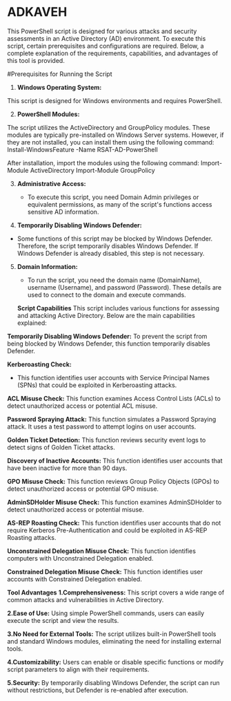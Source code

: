 # ADKAVEH
This PowerShell script is designed for various attacks and security 
assessments in an Active Directory (AD) environment. To execute this 
script, certain prerequisites and configurations are required. Below, a 
complete explanation of the requirements, capabilities, and advantages 
of this tool is provided.

 #Prerequisites for Running the Script

1. **Windows Operating System:**

This script is designed for Windows environments and requires PowerShell.

2. **PowerShell Modules:**

The script utilizes the ActiveDirectory and GroupPolicy
modules. These modules are typically pre-installed on Windows Server 
systems. However, if they are not installed, you can install them using 
the following command:
                       Install-WindowsFeature -Name RSAT-AD-PowerShell

After installation, import the modules using the following command:
                       Import-Module ActiveDirectory
                       Import-Module GroupPolicy

3. **Administrative Access:**
   - To execute this script, you need Domain Admin privileges or equivalent 
permissions, as many of the script's functions access sensitive AD 
information.

4. **Temporarily Disabling Windows Defender:**
  - Some functions of this script may be blocked by Windows Defender. Therefore,
    the script temporarily disables Windows Defender. If Windows Defender 
    is already disabled, this step is not necessary.

5. **Domain Information:**
   - To run the script, you need the domain name (DomainName), username 
     (Username), and password (Password). These details are used to connect 
      to the domain and execute commands.

   **Script Capabilities**
   This script includes various functions for assessing and attacking Active Directory. Below are the main capabilities        explained:

 **Temporarily Disabling Windows Defender:**
   To prevent the script from being blocked by Windows Defender, this function temporarily disables Defender.

**Kerberoasting Check:**
   - This function identifies user accounts with Service Principal Names (SPNs) that could be exploited in Kerberoasting attacks.
 
**ACL Misuse Check:**
This function examines Access Control Lists (ACLs) to detect unauthorized access or potential ACL misuse.

**Password Spraying Attack:**
This function simulates a Password Spraying attack. It uses a test password to attempt logins on user accounts.

**Golden Ticket Detection:**
This function reviews security event logs to detect signs of Golden Ticket attacks.

**Discovery of Inactive Accounts:**
This function identifies user accounts that have been inactive for more than 90 days.

**GPO Misuse Check:**
This function reviews Group Policy Objects (GPOs) to detect unauthorized access or potential GPO misuse.

**AdminSDHolder Misuse Check:**
This function examines AdminSDHolder to detect unauthorized access or potential misuse.

**AS-REP Roasting Check:**
This function identifies user accounts that do not require Kerberos 
Pre-Authentication and could be exploited in AS-REP Roasting attacks.

**Unconstrained Delegation Misuse Check:**
This function identifies computers with Unconstrained Delegation enabled.

**Constrained Delegation Misuse Check:**
This function identifies user accounts with Constrained Delegation enabled.

**Tool Advantages**
**1.Comprehensiveness:**
This script covers a wide range of common attacks and vulnerabilities in Active Directory.

**2.Ease of Use:**
Using simple PowerShell commands, users can easily execute the script and view the results.

**3.No Need for External Tools:**
The script utilizes built-in PowerShell tools and standard Windows modules, eliminating the need for installing external tools.

**4.Customizability:**
Users can enable or disable specific functions or modify script parameters to align with their requirements.

**5.Security:**
By temporarily disabling Windows Defender, the script can run without restrictions, but Defender is re-enabled after execution.


